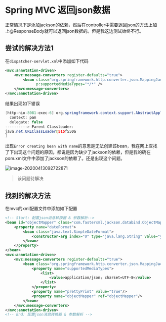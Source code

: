 # Spring MVC 返回json数据

正常情况下是添加jackson的依赖，然后在controller中需要返回json的方法上加上@ResponseBody就可以返回json数据的。但是我这边测试始终不行。

## 尝试的解决方法1

在`dispatcher-servlet.xml`中添加如下代码

```xml
<mvc:annotation-driven>
    <mvc:message-converters register-defaults="true">
        <bean class="org.springframework.http.converter.json.MappingJackson2HttpMessageConverter"
              p:supportedMediaTypes="*/*" />
    </mvc:message-converters>
</mvc:annotation-driven>
```

结果出现如下错误

```java
[http-nio-8081-exec-6] org.springframework.context.support.AbstractApplicationContext.refresh Exception encountered during context initialization - cancelling refresh attempt: org.springframework.beans.factory.BeanCreationException: Error creating bean with name 'mappingJacksonHttpMessageConverter': Lookup method resolution failed; nested exception is java.lang.IllegalStateException: Failed to introspect Class [org.springframework.http.converter.json.MappingJackson2HttpMessageConverter] from ClassLoader [ParallelWebappClassLoader
  context: pam
  delegate: false
----------> Parent Classloader:
java.net.URLClassLoader@515f550a
]
```

出现`Error creating bean with name`的意思是无法创建该bean，我在网上查找了下出现这个问题的原因，都说是因为缺少了jackson的依赖，但是我的确在pom.xml文件中添加了jackson的依赖了。还是出现这个问题。

![image-20200413092722871](E:/%E6%88%91%E7%9A%84%E5%9D%9A%E6%9E%9C%E4%BA%91/OneDrive/%E5%AD%A6%E4%B9%A0/%E7%AC%94%E8%AE%B0/%E5%9B%BE%E7%89%87/note_images/image-20200413092722871.png)

> 该问题待解决



## 找到的解决方法

在mvc的xml配置文件中添加如下配置

```xml
<!-- Start: 配置json消息转换器 & 参数解析-->
<bean id="objectMapper" class="com.fasterxml.jackson.databind.ObjectMapper">
    <property name="dateFormat">
        <bean class="java.text.SimpleDateFormat">
            <constructor-arg index="0" type="java.lang.String" value="yyyy-MM-dd HH:mm:ss"/>
        </bean>
    </property>
</bean>
<mvc:annotation-driven>
    <mvc:message-converters register-defaults="true">
        <bean class="org.springframework.http.converter.json.MappingJackson2HttpMessageConverter">
            <property name="supportedMediaTypes">
                <list>
                    <value>application/json; charset=UTF-8</value>
                </list>
            </property>
            <property name="prettyPrint" value="true"/>
            <property name="objectMapper" ref="objectMapper"/>
        </bean>
    </mvc:message-converters>
</mvc:annotation-driven>
<!-- End: 配置json消息转换器 & 参数解析 -->
```

